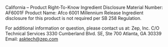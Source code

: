  
 
 
California – Product Right-To-Know Ingredient Disclosure 
Material Number: AF6001F 
Product Name: Afco 6001 Millennium Release 
Ingredient disclosure for this product is not required per SB 258 Regulation. 
 
For additional information or question, please contact us at: 
Zep, Inc. 
C/O Technical Services 
3330 Cumberland Blvd. SE, Ste 700 
Atlanta, GA 30339 
Email: asktech@zep.com 
 
 
 
 
